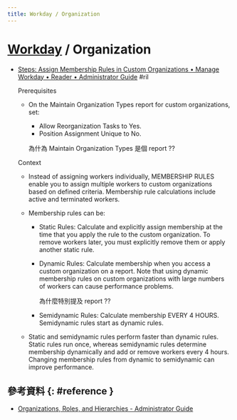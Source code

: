 ```yaml
---
title: Workday / Organization
---
```

# [Workday](workday.md) / Organization

  - [Steps: Assign Membership Rules in Custom Organizations • Manage Workday • Reader • Administrator Guide](https://doc.workday.com/reader/3DMnG~27o049IYFWETFtTQ/_s4oistoTPTTjwfs7rhlSA) #ril

    Prerequisites

      - On the Maintain Organization Types report for custom organizations, set:

          - Allow Reorganization Tasks to Yes.
          - Position Assignment Unique to No.

        為什為 Maintain Organization Types 是個 report ??

    Context

      - Instead of assigning workers individually, MEMBERSHIP RULES enable you to assign multiple workers to custom organizations based on defined criteria. Membership rule calculations include active and terminated workers.

      - Membership rules can be:

          - Static Rules: Calculate and explicitly assign membership at the time that you apply the rule to the custom organization. To remove workers later, you must explicitly remove them or apply another static rule.

          - Dynamic Rules: Calculate membership when you access a custom organization on a report. Note that using dynamic membership rules on custom organizations with large numbers of workers can cause performance problems.

            為什麼特別提及 report ??

          - Semidynamic Rules: Calculate membership EVERY 4 HOURS. Semidynamic rules start as dynamic rules.

      - Static and semidynamic rules perform faster than dynamic rules. Static rules run once, whereas semidynamic rules determine membership dynamically and add or remove workers every 4 hours. Changing membership rules from dynamic to semidynamic can improve performance.

## 參考資料 {: #reference }

  - [Organizations, Roles, and Hierarchies - Administrator Guide](https://doc.workday.com/reader/3DMnG~27o049IYFWETFtTQ/4JbFWZbU_uuaTXb2ML7C6g)
